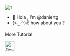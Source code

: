 ![1](https://user-images.githubusercontent.com/87335182/162678136-4810fcfe-df83-4d3a-ab77-92ee86a5d1dc.jpg)
- 👋 Hola , I’m @daniertg
- (>‿◠)✌ how about you ?


More Tutorial 

<img src="https://i.postimg.cc/NFSQF6YD/download-1.png" alt="Description when image is not found" width="30" height="30">
